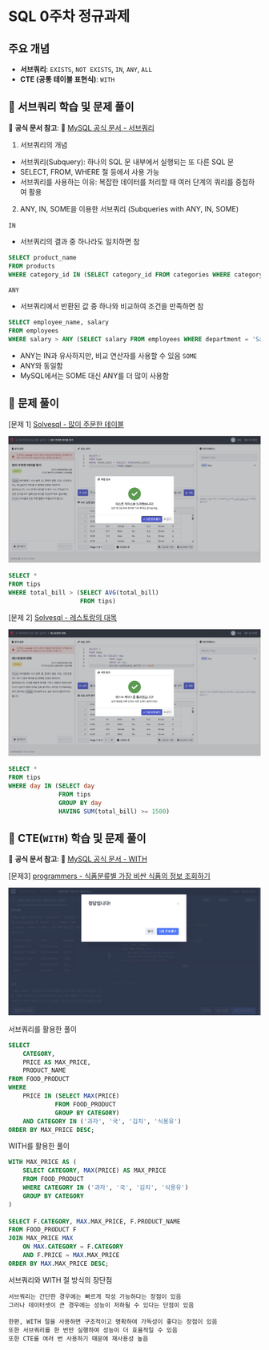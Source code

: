 # SQL 0주차 정규과제

## 주요 개념

- **서브쿼리**: `EXISTS`, `NOT EXISTS`, `IN`, `ANY`, `ALL`
- **CTE (공통 테이블 표현식)**: `WITH`

## 📖 서브쿼리 학습 및 문제 풀이

📖 **공식 문서 참고**: 🔗 [MySQL 공식 문서 - 서브쿼리](https://dev.mysql.com/doc/refman/8.0/en/subqueries.html)

1. 서브쿼리의 개념
- 서브쿼리(Subquery): 하나의 SQL 문 내부에서 실행되는 또 다른 SQL 문
- SELECT, FROM, WHERE 절 등에서 사용 가능
- 서브쿼리를 사용하는 이유: 복잡한 데이터를 처리할 때 여러 단계의 쿼리를 중첩하여 활용

2. ANY, IN, SOME을 이용한 서브쿼리 (Subqueries with ANY, IN, SOME)

`IN`
- 서브쿼리의 결과 중 하나라도 일치하면 참
```SQL
SELECT product_name
FROM products
WHERE category_id IN (SELECT category_id FROM categories WHERE category_name = 'Electronics');
```

`ANY`
- 서브쿼리에서 반환된 값 중 하나와 비교하여 조건을 만족하면 참
```SQL
SELECT employee_name, salary
FROM employees
WHERE salary > ANY (SELECT salary FROM employees WHERE department = 'Sales');
```
- ANY는 IN과 유사하지만, 비교 연산자를 사용할 수 있음
`SOME`
- ANY와 동일함
- MySQL에서는 SOME 대신 ANY를 더 많이 사용함


## 📝 문제 풀이

[문제 1]
[Solvesql - 많이 주문한 테이블](https://solvesql.com/problems/find-tables-with-high-bill/)

![](https://github.com/bird-one-00/25-1_SQL_Assignment/blob/main/img/%EC%8A%A4%ED%81%AC%EB%A6%B0%EC%83%B7%202025-03-14%20163153.png)
```SQL
SELECT *
FROM tips
WHERE total_bill > (SELECT AVG(total_bill)
                    FROM tips)
```

[문제 2]
[Solvesql - 레스토랑의 대목](https://solvesql.com/problems/high-season-of-restaurant/)

![](https://github.com/bird-one-00/25-1_SQL_Assignment/blob/main/img/%EC%8A%A4%ED%81%AC%EB%A6%B0%EC%83%B7%202025-03-14%20164435.png)
```SQL
SELECT *
FROM tips
WHERE day IN (SELECT day
              FROM tips
              GROUP BY day
              HAVING SUM(total_bill) >= 1500)
```

## 📖 CTE(`WITH`) 학습 및 문제 풀이

📖 **공식 문서 참고**: 🔗 [MySQL 공식 문서 - WITH](https://dev.mysql.com/doc/refman/8.0/en/with.html) 

[문제3]
[programmers - 식품분류별 가장 비싼 식품의 정보 조회하기](https://school.programmers.co.kr/learn/courses/30/lessons/131116) 

![](https://github.com/bird-one-00/25-1_SQL_Assignment/blob/main/img/%EC%8A%A4%ED%81%AC%EB%A6%B0%EC%83%B7%202025-03-14%20165834.png)

서브쿼리를 활용한 풀이
```SQL
SELECT
    CATEGORY,
    PRICE AS MAX_PRICE,
    PRODUCT_NAME
FROM FOOD_PRODUCT
WHERE
    PRICE IN (SELECT MAX(PRICE)
             FROM FOOD_PRODUCT
             GROUP BY CATEGORY)
    AND CATEGORY IN ('과자', '국', '김치', '식용유')
ORDER BY MAX_PRICE DESC;
```
WITH를 활용한 풀이
```SQL
WITH MAX_PRICE AS (
    SELECT CATEGORY, MAX(PRICE) AS MAX_PRICE
    FROM FOOD_PRODUCT
    WHERE CATEGORY IN ('과자', '국', '김치', '식용유')
    GROUP BY CATEGORY
)

SELECT F.CATEGORY, MAX.MAX_PRICE, F.PRODUCT_NAME
FROM FOOD_PRODUCT F
JOIN MAX_PRICE MAX
    ON MAX.CATEGORY = F.CATEGORY
    AND F.PRICE = MAX.MAX_PRICE
ORDER BY MAX.MAX_PRICE DESC;
```
서브쿼리와 WITH 절 방식의 장단점
```
서브쿼리는 간단한 경우에는 빠르게 작성 가능하다는 장점이 있음
그러나 데이터셋이 큰 경우에는 성능이 저하될 수 있다는 단점이 있음

한편, WITH 절을 사용하면 구조적이고 명확하여 가독성이 좋다는 장점이 있음
또한 서브쿼리를 한 번만 실행하여 성능이 더 효율적일 수 있음
또한 CTE를 여러 번 사용하기 때문에 재사용성 높음
```